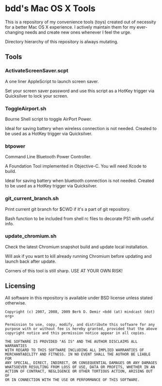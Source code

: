 # bdd's Mac OS X Tools #

This is a repository of my convenience tools (toys) created out of necessity for a better Mac OS X experience.
I actively maintain them for my ever-changing needs and create new ones whenever I feel the urge.

Directory hierarchy of this repository is always mutating.


## Tools ##

### ActivateScreenSaver.scpt ###
A one liner AppleScript to launch screen saver.

Set your screen saver password and use this script as a HotKey trigger via Quicksilver to lock your screen.


### ToggleAirport.sh ###
Bourne Shell script to toggle AirPort Power.

Ideal for saving battery when wireless connection is not needed. Created to be used as a HotKey trigger via Quicksilver.

### btpower ###
Command Line Bluetooth Power Controller.

A Foundation Tool implemented in Objective-C. You will need Xcode to build.

Ideal for saving battery when bluetooth connection is not needed. Created to be used as a HotKey trigger via Quicksilver.


### git_current_branch.sh ###
Print current git branch for $CWD if it's a part of git repository.

Bash function to be included from shell rc files to decorate PS1 with useful info.


### update_chromium.sh ###
Check the latest Chromium snapshot build and update local installation.

Will ask if you want to kill already running Chromium before updating and launch back after update.

Corners of this tool is still sharp. USE AT YOUR OWN RISK!

## Licensing ##
All software in this repository is available under BSD license unless stated otherwise.

    Copyright (c) 2007, 2008, 2009 Berk D. Demir <bdd (at) mindcast (dot) org>

    Permission to use, copy, modify, and distribute this software for any
    purpose with or without fee is hereby granted, provided that the above
    copyright notice and this permission notice appear in all copies.

    THE SOFTWARE IS PROVIDED "AS IS" AND THE AUTHOR DISCLAIMS ALL WARRANTIES
    WITH REGARD TO THIS SOFTWARE INCLUDING ALL IMPLIED WARRANTIES OF
    MERCHANTABILITY AND FITNESS. IN NO EVENT SHALL THE AUTHOR BE LIABLE FOR
    ANY SPECIAL, DIRECT, INDIRECT, OR CONSEQUENTIAL DAMAGES OR ANY DAMAGES
    WHATSOEVER RESULTING FROM LOSS OF USE, DATA OR PROFITS, WHETHER IN AN
    ACTION OF CONTRACT, NEGLIGENCE OR OTHER TORTIOUS ACTION, ARISING OUT OF
    OR IN CONNECTION WITH THE USE OR PERFORMANCE OF THIS SOFTWARE.
